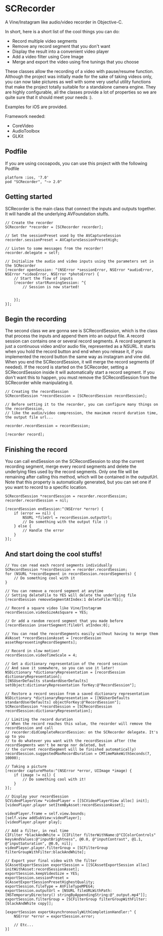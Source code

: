 SCRecorder
===============

A Vine/Instagram like audio/video recorder in Objective-C.

In short, here is a short list of the cool things you can do:
- Record multiple video segments
- Remove any record segment that you don't want
- Display the result into a convenient video player
- Add a video filter using Core Image
- Merge and export the video using fine tunings that you choose

These classes allow the recording of a video with pause/resume function. Although the project was initially made
for the sake of taking videos only, you can now take pictures as well with some very useful utility functions
that make the project totally suitable for a standalone camera engine.
They are highly configurable, all the classes provide a lot of properties so we are quite sure that it should meet your needs :).

Examples for iOS are provided.

Framework needed:
- CoreVideo
- AudioToolbox
- GLKit

Podfile
----------------

If you are using cocoapods, you can use this project with the following Podfile

	platform :ios, '7.0'
	pod "SCRecorder", "~> 2.0"

Getting started
----------------

SCRecorder is the main class that connect the inputs and outputs together. It will handle all the underlying AVFoundation stuffs.

	// Create the recorder
	SCRecorder *recorder = [SCRecorder recorder];
	
	// Set the sessionPreset used by the AVCaptureSession
	recorder.sessionPreset = AVCaptureSessionPresetHigh;
	
	// Listen to some messages from the recorder!
	recorder.delegate = self;
	
	// Initialize the audio and video inputs using the parameters set in the SCRecorder
	[recorder openSession: ^(NSError *sessionError, NSError *audioError, NSError *videoError, NSError *photoError) {
		// Start the flow of inputs
		[recorder startRunningSession: ^{
			// Session is now started!
			

		}];
	}];
	
Begin the recording
--------------------

The second class we are gonna see is SCRecordSession, which is the class that process the inputs and append them into an output file. A record session can contains one or several record segments. A record segment is just a continuous video and/or audio file, represented as a NSURL. It starts when you hold the record button and end when you release it, if you implemented the record button the same way as instagram and vine did. When you end the SCRecordSession, it will merge the record segments (if needed). If the record is started on the SCRecorder, setting a SCRecordSession inside it will automatically start a record segment. If you don't want this to happen, you must remove the SCRecordSession from the SCRecorder while manipulating it.

	// Creating the recordSession
	SCRecordSession *recordSession = [SCRecordSession recordSession];
	
	// Before setting it to the recorder, you can configure many things on the recordSession,
	// like the audio/video compression, the maximum record duration time, the output file url...

	recorder.recordSession = recordSession;
	
	[recorder record];
	

Finishing the record
---------------------

You can call endSession on the SCRecordSession to stop the current recording segment, merge every record segments and delete the underlying files used by the record segments. Only one file will be remaining after calling this method, which will be contained in the outputUrl. Note that this property is automatically generated, but you can set one if you want to record to a specific location.

	SCRecordSession *recordSession = recorder.recordSession;
	recorder.recordSession = nil;
	
	[recordSession endSession:^(NSError *error) {
		if (error == nil) {
			NSURL *fileUrl = recordSession.outputUrl;
			// Do something with the output file :)
		} else {
			// Handle the error
		}
	}];
	

And start doing the cool stuffs!
---------------------------------

	// You can read each record segments individually
	SCRecordSession *recordSession = recorder.recordSession;
	for (NSURL *recordSegment in recordSession.recordSegments) {
		// Do something cool with it
	}
	
	// You can remove a record segment at anytime
	// Setting deleteFile to YES will delete the underlying file
	[recordSession removeSegmentAtIndex:1 deleteFile:YES];

	// Record a square video like Vine/Instagram
	recordSession.videoSizeAsSquare = YES;
	
	// Or add a random record segment that you made before
	[recordSession insertSegment:fileUrl atIndex:0];
	
	// You can read the recordSegments easily without having to merge them
	AVAsset *recordSessionAsset = [recordSession assetRepresentingRecordSegments];

	// Record in slow motion!
	recordSession.videoTimeScale = 4;
	
	// Get a dictionary representation of the record session
	// And save it somewhere, so you can use it later!
	NSDictionary *dictionaryRepresentation = [recordSession dictionaryRepresentation];
	[[NSUserDefaults standardUserDefaults] setObject:dictionaryRepresentation forKey:@"RecordSession"];
	
	// Restore a record session from a saved dictionary representation
	NSDictionary *dictionaryRepresentation = [[NSUserDefaults standardUserDefaults] objectForKey:@"RecordSession"];
	SCRecordSession *recordSession = [SCRecordSession recordSession:dictionaryRepresentation];
	
	// Limiting the record duration
	// When the record reaches this value, the recorder will remove the recordSession and call
	// recorder:didCompleteRecordSession: on the SCRecorder delegate. It's up to you
	// to do whatever you want with the recordSession after (the recordSegments won't be merge nor deleted, but
	// the current recordSegment will be finished automatically)
	recordSession.suggestedMaxRecordDuration = CMTimeMakeWithSeconds(7, 10000);
	
	// Taking a picture
	[recorder capturePhoto:^(NSError *error, UIImage *image) {
		if (image != nil) {
			// Do something cool with it!
		}
	}];
	
	// Display your recordSession
	SCVideoPlayerView *videoPlayer = [[SCVideoPlayerView alloc] init];
	[videoPlayer.player setItemByAsset:recordSessionAsset];
	
	videoPlayer.frame = self.view.bounds;
	[self.view addSubView:videoPlayer];
	[videoPlayer.player play];
	
	// Add a filter, in real time
	CIFilter *blackAndWhite = [CIFilter filterWithName:@"CIColorControls" keysAndValues:@"inputBrightness", @0.0, @"inputContrast", @1.1, @"inputSaturation", @0.0, nil];
	videoPlayer.player.filterGroup = [SCFilterGroup filterGroupWithFilter:blackAndWhite];

	// Export your final video with the filter
	SCAssetExportSession exportSession = [[SCAssetExportSession alloc] initWithAsset:recordSessionAsset];
	exportSession.keepVideoSize = YES;
	exportSession.sessionPreset = SCAssetExportSessionPresetHighestQuality;
	exportSession.fileType = AVFileTypeMPEG4;
	exportSession.outputUrl = [NSURL fileURLWithPath:[NSTemporaryDirectory() stringByAppendingString:@"_output.mp4"]];
	exportSession.filterGroup = [SCFilterGroup filterGroupWithFilter:[blackAndWhite copy]];
	
	[exportSession exportAsynchronouslyWithCompletionHandler:^ {
		NSError *error = exportSession.error;
		
		// Etc...
	}]
